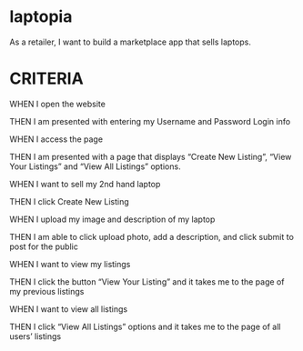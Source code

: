 # laptopia
 As a retailer, I want to build a marketplace app that sells laptops.  

#

# CRITERIA #

WHEN I open the website

THEN I am presented with entering my Username and Password Login info

WHEN I access the page

THEN I am presented with a page that displays “Create New Listing”, “View Your Listings” and “View All Listings” options.

WHEN I want to sell my 2nd hand laptop 

THEN I click Create New Listing

WHEN I upload my image and description of my laptop

THEN I am able to click upload photo, add a description, and click submit to post for the public

WHEN I want to view my listings

THEN I click the button “View Your Listing” and it takes me to the page of my previous listings

WHEN I want to view all listings 

THEN I click “View All Listings” options and it takes me to the page of all users’ listings


